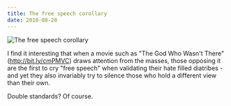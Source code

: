 ```yaml
---
title: The free speech corollary
date: 2010-08-28
---
```


![The free speech corollary](https://source.unsplash.com/qTpc0Vj4YoE/1600x900)

I find it interesting that when a movie such as "The God Who Wasn't There" (http://bit.ly/cmPMVC) draws attention from the masses, those opposing it are the first to cry "free speech" when validating their hate filled diatribes - and yet they also invariably try to silence those who hold a different view than their own.

Double standards? Of course.